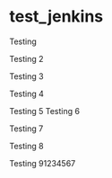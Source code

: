 # test_jenkins

Testing

Testing 2

Testing 3

Testing 4

Testing 5
Testing 6

Testing 7

Testing 8

Testing 91234567
